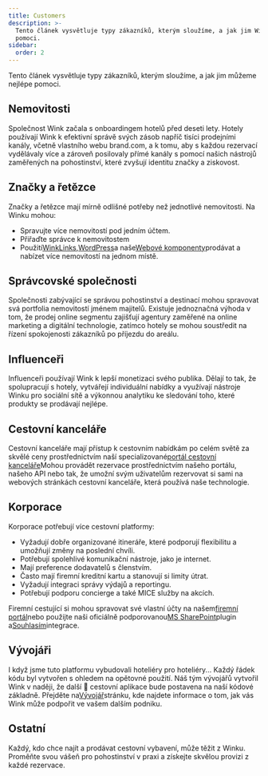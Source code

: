 ```yaml
---
title: Customers
description: >-
  Tento článek vysvětluje typy zákazníků, kterým sloužíme, a jak jim Wink může
  pomoci.
sidebar:
  order: 2
---
```

Tento článek vysvětluje typy zákazníků, kterým sloužíme, a jak jim můžeme nejlépe pomoci.

## Nemovitosti

Společnost Wink začala s onboardingem hotelů před deseti lety. Hotely používají Wink k efektivní správě svých zásob napříč tisíci prodejními kanály, včetně vlastního webu brand.com, a k tomu, aby s každou rezervací vydělávaly více a zároveň posilovaly přímé kanály s pomocí našich nástrojů zaměřených na pohostinství, které zvyšují identitu značky a ziskovost.

## Značky a řetězce

Značky a řetězce mají mírně odlišné potřeby než jednotlivé nemovitosti. Na Winku mohou:

* Spravujte více nemovitostí pod jedním účtem.
* Přiřaďte správce k nemovitostem
* Použití[WinkLinks](/link-manager/wink-links),[WordPress](/developers/wordpress)a naše[Webové komponenty](/developers/web-components)prodávat a nabízet více nemovitostí na jednom místě.

## Správcovské společnosti

Společnosti zabývající se správou pohostinství a destinací mohou spravovat svá portfolia nemovitostí jménem majitelů. Existuje jednoznačná výhoda v tom, že prodej online segmentu zajišťují agentury zaměřené na online marketing a digitální technologie, zatímco hotely se mohou soustředit na řízení spokojenosti zákazníků po příjezdu do areálu.

## Influenceři

Influenceři používají Wink k lepší monetizaci svého publika. Dělají to tak, že spolupracují s hotely, vytvářejí individuální nabídky a využívají nástroje Winku pro sociální sítě a výkonnou analytiku ke sledování toho, které produkty se prodávají nejlépe.

## Cestovní kanceláře

Cestovní kanceláře mají přístup k cestovním nabídkám po celém světě za skvělé ceny prostřednictvím naší specializované[portál cestovní kanceláře](https://agent.wink.travel)Mohou provádět rezervace prostřednictvím našeho portálu, našeho API nebo tak, že umožní svým uživatelům rezervovat si sami na webových stránkách cestovní kanceláře, která používá naše technologie.

## Korporace

Korporace potřebují více cestovní platformy:

* Vyžadují dobře organizované itineráře, které podporují flexibilitu a umožňují změny na poslední chvíli.
* Potřebují spolehlivé komunikační nástroje, jako je internet.
* Mají preference dodavatelů s členstvím.
* Často mají firemní kreditní kartu a stanovují si limity útrat.
* Vyžadují integraci správy výdajů a reportingu.
* Potřebují podporu concierge a také MICE služby na akcích.

Firemní cestující si mohou spravovat své vlastní účty na našem[firemní portál](/corporate/what-is-group)nebo použijte naši oficiálně podporovanou[MS SharePoint](https://www.microsoft.com/en-us/microsoft-365/sharepoint/collaboration)plugin a[Souhlasím](https://www.concur.com/)integrace.

## Vývojáři

I když jsme tuto platformu vybudovali hoteliéry pro hoteliéry... Každý řádek kódu byl vytvořen s ohledem na opětovné použití. Náš tým vývojářů vytvořil Wink v naději, že další 🦄 cestovní aplikace bude postavena na naší kódové základně. Přejděte na[Vývojář](/developers/build-on-wink)stránku, kde najdete informace o tom, jak vás Wink může podpořit ve vašem dalším podniku.

## Ostatní

Každý, kdo chce najít a prodávat cestovní vybavení, může těžit z Winku. Proměňte svou vášeň pro pohostinství v praxi a získejte skvělou provizi z každé rezervace.

